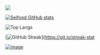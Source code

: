 ![](https://komarev.com/ghpvc/?username=Seifood&color=blueviolet)




[![Seifood GitHub stats](https://github-readme-stats.vercel.app/api?username=Seifood&?count_private=true&theme=gotham&show_icons=true&include_all_commits=yes)](https://github.com/anuraghazra/github-readme-stats)

![Top Langs](https://github-readme-stats.vercel.app/api/top-langs/?username=Seifood&theme=gotham&layout=compact)


[![GitHub Streak](https://github-readme-streak-stats.herokuapp.com?user=Blaster4385&theme=gotham)](https://git.io/streak-stat


 

 <a href="https://t.me/Droneship">![image](https://img.shields.io/badge/Telegram-2CA5E0?style=for-the-badge&logo=telegram&logoColor=white)</a>
